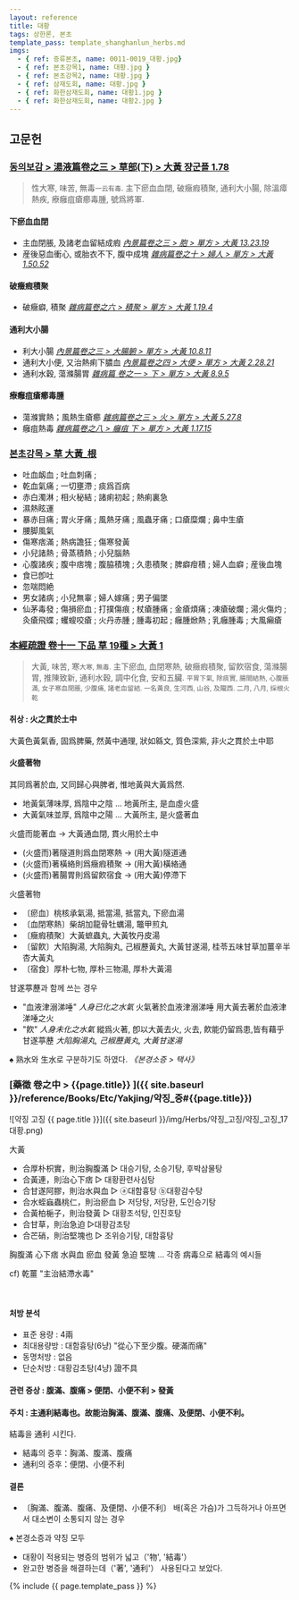 ```yaml
---
layout: reference
title: 대황
tags: 상한론, 본초
template_pass: template_shanghanlun_herbs.md
imgs:
  - { ref: 증류본초, name: 0011-0019_대황.jpg}
  - { ref: 본초강목1, name: 대황.jpg }
  - { ref: 본초강목2, name: 대황.jpg }
  - { ref: 삼재도회, name: 대황.jpg }
  - { ref: 화한삼재도회, name: 대황1.jpg }
  - { ref: 화한삼재도회, name: 대황2.jpg }
---
```



## 고문헌

### [동의보감 > 湯液篇卷之三 > 草部(下) >  大黃 쟝군플 1.78](https://mediclassics.kr/books/8/volume/22/#content_408)

> 性大寒, 味苦, 無毒<small>一云有毒</small>. 主下瘀血血閉, 破癥瘕積聚, 通利大小腸, 除溫瘴熱疾, 療癰疽瘡癤毒腫, 號爲將軍.

#### 下瘀血血閉

* 主血閉脹, 及諸老血留結成瘕 _[內景篇卷之三 > 胞 > 單方 >  大黃 13.23.19](https://mediclassics.kr/books/8/volume/3/#content_1438)_
* 産後惡血衝心, 或胎衣不下, 腹中成塊 _[雜病篇卷之十 > 婦人 > 單方 >  大黃 1.50.52](https://mediclassics.kr/books/8/volume/18/#content_1185)_

#### 破癥瘕積聚

* 破癥癖, 積聚 _[雜病篇卷之六 > 積聚 > 單方 >  大黃 1.19.4](https://mediclassics.kr/books/8/volume/14/#content_383)_

#### 通利大小腸

* 利大小腸 _[內景篇卷之三 > 大腸腑 > 單方 >  大黃 10.8.11]()_
* 通利大小便, 又治熱痢下膿血 _[內景篇卷之四 > 大便 > 單方 >  大黃 2.28.21](https://mediclassics.kr/books/8/volume/4/#content_1367)_
* 通利水穀, 蕩滌腸胃 _[雜病篇 卷之一 > 下 > 單方 >  大黃 8.9.5](https://mediclassics.kr/books/8/volume/9/#content_1084)_

#### 療癰疽瘡癤毒腫

* 蕩滌實熱；風熱生瘡癤 _[雜病篇卷之三 > 火 > 單方 >  大黃 5.27.8](https://mediclassics.kr/books/8/volume/11/#content_1458)_
* 癰疽熱毒 _[雜病篇卷之八 > 癰疽 下 > 單方 >  大黃 1.17.15](https://mediclassics.kr/books/8/volume/16/#content_393)_




### [본초강목 > 草	大黃_根](https://mediclassics.kr/books/8/volume/3/#content_928)


* 吐血衂血 ; 吐血刺痛 ;
* 乾血氣痛 ; 一切壅滯 ; 痰爲百病
* 赤白濁淋 ; 相火秘結 ; 諸痢初起 ; 熱痢裏急
* 濕熱眩運
* 暴赤目痛 ; 胃火牙痛 ; 風熱牙痛 ; 風蟲牙痛 ; 口瘡糜爛 ; 鼻中生瘡
* 腰脚風氣
* 傷寒痞滿 ; 熱病譫狂 ; 傷寒發黃
* 小兒諸熱 ; 骨蒸積熱 ; 小兒腦熱
* 心腹諸疾 ; 腹中痞塊 ; 腹脇積塊 ; 久患積聚 ; 脾癖疳積 ; 婦人血癖 ; 産後血塊
* 食已卽吐
* 忽喘悶絶
* 男女諸病 ; 小兒無辜 ; 婦人嫁痛 ; 男子偏墜
* 仙茅毒發 ; 傷損瘀血 ; 打撲傷痕 ; 杖瘡腫痛 ; 金瘡煩痛 ; 凍瘡破爛 ; 湯火傷灼 ; 灸瘡飛蝶 ; 蠼螋咬瘡 ; 火丹赤腫 ; 腫毒初起 ; 癰腫焮熱 ; 乳癰腫毒 ; 大風癩瘡



### [本經疏證 卷十一 下品 草 19種 > 大黃 1](https://mediclassics.kr/books/154/volume/11/#content_3)

> 大黃, 味苦, 寒<small>大寒, 無毒.</small> 主下瘀血, 血閉寒熱, 破癥瘕積聚, 留飮宿食, 蕩滌腸胃, 推陳致新, 通利水穀, 調中化食, 安和五臟. <small>平胃下氣, 除痰實, 腸間結熱, 心腹脹滿, 女子寒血閉脹, 少腹痛, 諸老血留結. 一名黃良, 生河西, 山谷, 及隴西. 二月, 八月, 採根火乾</small>

#### 취상 : 火之貫於土中

大黃色黃氣香, 固爲脾藥, 然黃中通理, 狀如緜文, 質色深紫, 非火之貫於土中耶

#### 火盛著物

其同爲著於血, 又同歸心與脾者, 惟地黃與大黃爲然.

* 地黃氣薄味厚, 爲陰中之陰 ... 地黃所主, 是血虛火盛
* 大黃氣味並厚, 爲陰中之陽 ... 大黃所主, 是火盛著血

火盛而能著血 → 大黃通血閉, 貫火用於土中

* (火盛而)著隧道則爲血閉寒熱 → (用大黃)隧道通
* (火盛而)著橫絡則爲癥瘕積聚 → (用大黃)橫絡通
* (火盛而)著腸胃則爲留飮宿食 → (用大黃)停滯下

火盛著物

* 〔瘀血〕桃核承氣湯, 抵當湯, 抵當丸, 下瘀血湯
* 〔血閉寒熱〕柴胡加龍骨牡蠣湯, 鼈甲煎丸
* 〔癥瘕積聚〕大黃蟅蟲丸, 大黃牧丹皮湯
* 〔留飮〕大陷胸湯, 大陷胸丸, 己椒藶黃丸, 大黃甘遂湯, 桂苓五味甘草加薑辛半杏大黃丸
* 〔宿食〕厚朴七物, 厚朴三物湯, 厚朴大黃湯

甘遂葶藶과 함께 쓰는 경우

* "血液津溺涕唾" _人身已化之水氣_ 火氣著於血液津溺涕唾 用大黃去著於血液津涕唾之火
* "飮" _人身未化之水氣_  縱爲火著, 卽以大黃去火, 火去, 飮能仍留爲患,皆有藉乎甘遂葶藶 _大陷胸湯丸, 己椒藶黃丸, 大黃甘遂湯_

♠ 熟水와 生水로 구분하기도 하였다. _《본경소증 > 택사》_




### [藥徵 卷之中 > {{page.title}} ]({{ site.baseurl }}/reference/Books/Etc/Yakjing/약징_중#{{page.title}})

![약징 고징 {{ page.title }}]({{ site.baseurl }}/img/Herbs/약징_고징/약징_고징_17대황.png)

大黃

* 合厚朴枳實，則治胸腹滿 ▷ <hide>대승기탕, 소승기탕, 후박삼물탕</hide>
* 合黃連，則治心下痞 ▷ <hide>대황환련사심탕</hide>
* 合甘遂阿膠，則治水與血 ▷ <hide>ⓐ대함흉탕 ⓑ대황감수탕</hide>
* 合水蛭蝱蟲桃仁，則治瘀血 ▷ <hide>저당탕, 저당환, 도인승기탕</hide>
* 合黃柏梔子，則治發黃 ▷ <hide>대황초석탕, 인진호탕</hide>
* 合甘草，則治急迫 ▷<hide>대황감초탕</hide>
* 合芒硝，則治堅塊也 ▷ <hide>조위승기탕, 대함흉탕</hide>

胸腹滿 心下痞 水與血 瘀血 發黃 急迫 堅塊 ... 각종 病毒으로 結毒의 예시들

cf) 乾薑 "主治結滯水毒"

<br>

#### 처방 분석

* 표준 용량 : 4兩
* 최대용량방 : 대함흉탕(6냥) "從心下至少腹。硬滿而痛"
* 동명처방 : 없음
* 단순처방 : 대황감초탕(4냥) 證不具


#### 관련 증상 : 腹滿、腹痛 > 便閉、小便不利 > 發黃


#### 주치 : 主通利結毒也。故能治胸滿、腹滿、腹痛、及便閉、小便不利。

結毒을 通利 시킨다.

* 結毒의 증후：胸滿、腹滿、腹痛
* 通利의 증후：便閉、小便不利

#### 결론

* 〔胸滿、腹滿、腹痛、及便閉、小便不利〕 배(혹은 가슴)가 그득하거나 아프면서 대소변이 소통되지 않는 경우

♠ 본경소증과 약징 모두
* 대황이 적용되는 병증의 범위가 넓고（'物', '結毒'）
* 완고한 병증을 해결하는데（'著', '通利'） 사용된다고 보았다. 




{% include {{ page.template_pass }} %}
